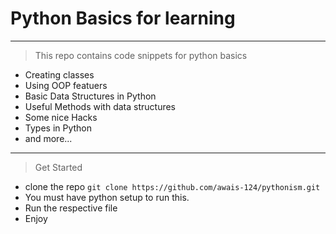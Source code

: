 # Python Basics for learning

---

> This repo contains code snippets for python basics

- Creating classes
- Using OOP featuers
- Basic Data Structures in Python
- Useful Methods with data structures
- Some nice Hacks
- Types in Python
- and more...

--- 

> Get Started
- clone the repo `git clone https://github.com/awais-124/pythonism.git`
- You must have python setup to run this.
- Run the respective file
- Enjoy
